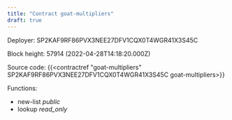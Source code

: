 ```yaml
---
title: "Contract goat-multipliers"
draft: true
---
```

Deployer: SP2KAF9RF86PVX3NEE27DFV1CQX0T4WGR41X3S45C


 



Block height: 57914 (2022-04-28T14:18:20.000Z)

Source code: {{<contractref "goat-multipliers" SP2KAF9RF86PVX3NEE27DFV1CQX0T4WGR41X3S45C goat-multipliers>}}

Functions:

* new-list _public_
* lookup _read_only_
